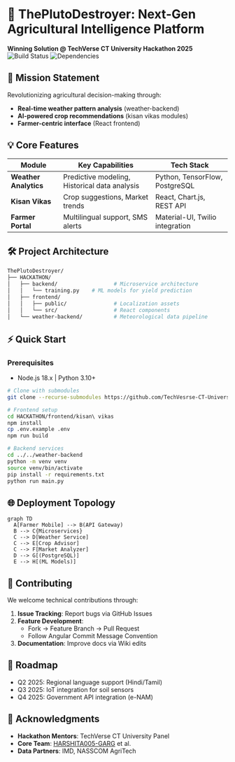 # 🚀 ThePlutoDestroyer: Next-Gen Agricultural Intelligence Platform
**Winning Solution @ TechVerse CT University Hackathon 2025**  
![Build Status](https://img.shields.io/github/actions/workflow/status/TechVesrse-CT-University/ThePlutoDestroyer/build.yml?style=flat-square)
![Dependencies](https://img.shields.io/librariesio/github/TechVesrse-CT-University/ThePlutoDestroyer?style=flat-square)

## 🌱 Mission Statement
Revolutionizing agricultural decision-making through:
- **Real-time weather pattern analysis** (weather-backend)
- **AI-powered crop recommendations** (kisan vikas modules)
- **Farmer-centric interface** (React frontend)

## 💡 Core Features
<div align="center">

| Module | Key Capabilities | Tech Stack |
|--------|------------------|------------|
| **Weather Analytics** | Predictive modeling, Historical data analysis | Python, TensorFlow, PostgreSQL |
| **Kisan Vikas** | Crop suggestions, Market trends | React, Chart.js, REST API |
| **Farmer Portal** | Multilingual support, SMS alerts | Material-UI, Twilio integration |

</div>

## 🛠️ Project Architecture
```bash
ThePlutoDestroyer/
├── HACKATHON/
│   ├── backend/                  # Microservice architecture
│   │   └── training.py    # ML models for yield prediction
│   ├── frontend/
│   │   ├── public/               # Localization assets
│   │   └── src/                  # React components
│   └── weather-backend/          # Meteorological data pipeline
```

## ⚡ Quick Start
### Prerequisites
- Node.js 18.x | Python 3.10+


```bash
# Clone with submodules
git clone --recurse-submodules https://github.com/TechVesrse-CT-University/ThePlutoDestroyer.git

# Frontend setup
cd HACKATHON/frontend/kisan\ vikas
npm install
cp .env.example .env
npm run build

# Backend services
cd ../../weather-backend
python -m venv venv
source venv/bin/activate
pip install -r requirements.txt
python run main.py
```

## 🌐 Deployment Topology
```mermaid
graph TD
  A[Farmer Mobile] --> B(API Gateway)
  B --> C{Microservices}
  C --> D[Weather Service]
  C --> E[Crop Advisor]
  C --> F[Market Analyzer]
  D --> G[(PostgreSQL)]
  E --> H[(ML Models)]
```

## 🤝 Contributing
We welcome technical contributions through:
1. **Issue Tracking**: Report bugs via GitHub Issues
2. **Feature Development**: 
   - Fork → Feature Branch → Pull Request
   - Follow Angular Commit Message Convention
3. **Documentation**: Improve docs via Wiki edits

## 📌 Roadmap
- Q2 2025: Regional language support (Hindi/Tamil)
- Q3 2025: IoT integration for soil sensors
- Q4 2025: Government API integration (e-NAM)

## 🙌 Acknowledgments
- **Hackathon Mentors**: TechVerse CT University Panel
- **Core Team**: [HARSHITA005-GARG](https://github.com/HARSHITA005-GARG) et al.
- **Data Partners**: IMD, NASSCOM AgriTech
